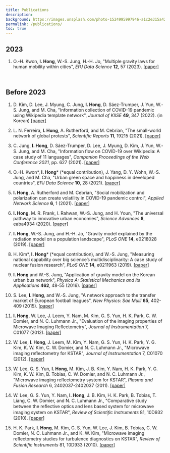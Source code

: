 ```yaml
---
title: Publications
description: 
background: https://images.unsplash.com/photo-1524995997946-a1c2e315a42f?ixlib=rb-1.2.1&ixid=eyJhcHBfaWQiOjEyMDd9&auto=format&fit=crop&w=1000
permalink: /publications/
toc: true
---
```


## 2023
1. O.-H. Kwon, **I. Hong**, W.-S. Jung, H.-H. Jo, "Multiple gravity laws for human mobility within cities", *EPJ Data Science* **12**, 57 (2023). [[paper]](https://doi.org/10.1140/epjds/s13688-023-00438-x)
<br />

## Before 2023

1. D. Kim, D. Lee, J. Myung, C. Jung, **I. Hong**, D. Sáez-Trumper, J. Yun, W.-S. Jung, and M. Cha, "Information collection of COVID-19 pandemic using Wikipedia template network", *Journal of KIISE* **49**, 347 (2022). (in Korean) [[paper]](https://doi.org/10.5626/JOK.2022.49.5.347)

1. L. N. Ferreira, **I. Hong**, A. Rutherford, and M. Cebrian, "The small-world network of global protests", *Scientific Reports* **11**, 19215 (2021). [[paper]](https://doi.org/10.1038/s41598-021-98628-y)

1. C. Jung, **I. Hong**, D. Sáez-Trumper, D. Lee, J. Myung, D. Kim, J. Yun, W.-S. Jung, and M. Cha, "Information ﬂow on COVID-19 over Wikipedia: A case study of 11 languages", *Companion Proceedings of the Web Conference 2021*, pp. 627 (2021). [[paper]](https://doi.org/10.1145/3442442.3452352)

1. O.-H. Kwon&#42;, **I. Hong**&#42; (&#42;equal contribution), J. Yang, D. Y. Wohn, W.-S. Jung, and M. Cha, "Urban green space and happiness in developed countries", *EPJ Data Science* **10**, 28 (2021). [[paper]](https://doi.org/10.1140/epjds/s13688-021-00278-7)

1. **I. Hong**, A. Rutherford and M. Cebrian, "Social mobilization and polarization can create volatility in COVID-19 pandemic control", *Applied Network Science* **6**, 1 (2021). [[paper]](https://doi.org/10.1007/s41109-021-00356-9)

1. **I. Hong**, M. R. Frank, I. Rahwan, W.-S. Jung, and H. Youn, "The universal pathway to innovative urban economies", *Science Advances* **6**, eaba4934 (2020). [[paper]](https://doi.org/10.1126/sciadv.aba4934)

1. **I. Hong**, W.-S. Jung, and H.-H. Jo, "Gravity model explained by the radiation model on a population landscape", *PLoS ONE* **14**, e0218028 (2019). [[paper]](https://doi.org/10.1371/journal.pone.0218028)

1. H. Kim&#42;, **I. Hong**&#42; (&#42;equal contribution), and W.-S. Jung, "Measuring national capability over big science’s multidisciplinarity: A case study of nuclear fusion research", *PLoS ONE* **14**, e0211963 (2019). [[paper]](https://doi.org/10.1371/journal.pone.0211963)

1. **I. Hong** and W.-S. Jung, "Application of gravity model on the Korean urban bus network", *Physica A: Statistical Mechanics and its Applications* **462**, 48-55 (2016). [[paper]](https://doi.org/10.1016/j.physa.2016.06.055)

1. S. Lee, **I. Hong**, and W.-S. Jung, "A network approach to the transfer market of European football leagues", *New Physics: Sae Mulli* **65**, 402-409 (2015). [[paper]](https://doi.org/10.3938/NPSM.65.402)

1. **I. Hong**, W. Lee, J. Leem, Y. Nam, M. Kim, G. S. Yun, H. K. Park, C. W. Domier, and N. C. Luhmann Jr., "Evaluation of the imaging properties of Microwave Imaging Reﬂectometry", *Journal of Instrumentation* 7, C01077 (2012). [[paper]](https://doi.org/10.1088/1748-0221/7/01/C01077)

1. W. Lee, **I. Hong**, J. Leem, M. Kim, Y. Nam, G. S. Yun, H. K. Park, Y. G. Kim, K. W. Kim, C. W. Domier, and N. C. Luhmann Jr., "Microwave imaging reﬂectometry for KSTAR", *Journal of Instrumentation* 7, C01070 (2012). [[paper]](https://doi.org/10.1088/1748-0221/7/01/C01070)

1. W. Lee, G. S. Yun, **I. Hong**, M. Kim, J. B. Kim, Y. Nam, H. K. Park, Y. G. Kim, K. W. Kim, B. Tobias, C. W. Domier, and N. C. Luhmann Jr., "Microwave imaging reﬂectometry system for KSTAR", *Plasma and Fusion Research* 6, 2402037-2402037 (2011). [[paper]](https://doi.org/10.1585/pfr.6.2402037)

1. W. Lee, G. S. Yun, Y. Nam, **I. Hong**, J. B. Kim, H. K. Park, B. Tobias, T. Liang, C. W. Domier, and N. C. Luhmann Jr., "Comparative study between the reﬂective optics and lens based system for microwave imaging system on KSTAR", *Review of Scientiﬁc Instruments* 81, 10D932 (2010). [[paper]](https://doi.org/10.1063/1.3491189)

1. H. K. Park, **I. Hong**, M. Kim, G. S. Yun, W. Lee, J. Kim, B. Tobias, C. W. Domier, N. C. Luhmann Jr., and K. W. Kim, "Microwave imaging reﬂectometry studies for turbulence diagnostics on KSTAR", *Review of Scientiﬁc Instruments* 81, 10D933 (2010). [[paper]](https://doi.org/10.1063/1.3499606)

